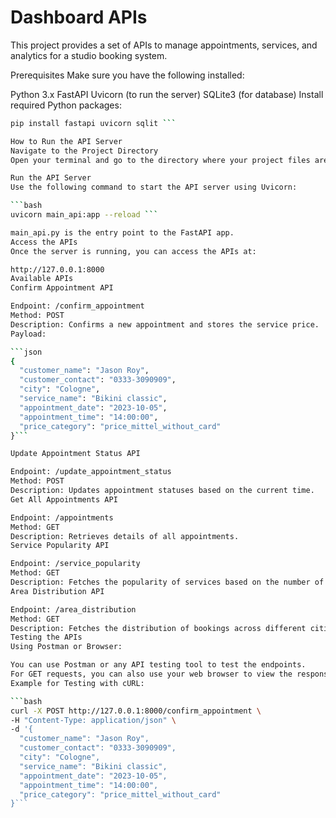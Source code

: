 # Dashboard APIs
This project provides a set of APIs to manage appointments, services, and analytics for a studio booking system.

Prerequisites
Make sure you have the following installed:

Python 3.x
FastAPI
Uvicorn (to run the server)
SQLite3 (for database)
Install required Python packages:

```bash 
pip install fastapi uvicorn sqlit ```

How to Run the API Server
Navigate to the Project Directory
Open your terminal and go to the directory where your project files are located.

Run the API Server
Use the following command to start the API server using Uvicorn:

```bash
uvicorn main_api:app --reload ```

main_api.py is the entry point to the FastAPI app.
Access the APIs
Once the server is running, you can access the APIs at:

http://127.0.0.1:8000
Available APIs
Confirm Appointment API

Endpoint: /confirm_appointment
Method: POST
Description: Confirms a new appointment and stores the service price.
Payload:

```json
{
  "customer_name": "Jason Roy",
  "customer_contact": "0333-3090909",
  "city": "Cologne",
  "service_name": "Bikini classic",
  "appointment_date": "2023-10-05",
  "appointment_time": "14:00:00",
  "price_category": "price_mittel_without_card"
}```

Update Appointment Status API

Endpoint: /update_appointment_status
Method: POST
Description: Updates appointment statuses based on the current time.
Get All Appointments API

Endpoint: /appointments
Method: GET
Description: Retrieves details of all appointments.
Service Popularity API

Endpoint: /service_popularity
Method: GET
Description: Fetches the popularity of services based on the number of bookings.
Area Distribution API

Endpoint: /area_distribution
Method: GET
Description: Fetches the distribution of bookings across different cities.
Testing the APIs
Using Postman or Browser:

You can use Postman or any API testing tool to test the endpoints.
For GET requests, you can also use your web browser to view the response.
Example for Testing with cURL:

```bash
curl -X POST http://127.0.0.1:8000/confirm_appointment \
-H "Content-Type: application/json" \
-d '{
  "customer_name": "Jason Roy",
  "customer_contact": "0333-3090909",
  "city": "Cologne",
  "service_name": "Bikini classic",
  "appointment_date": "2023-10-05",
  "appointment_time": "14:00:00",
  "price_category": "price_mittel_without_card"
}```